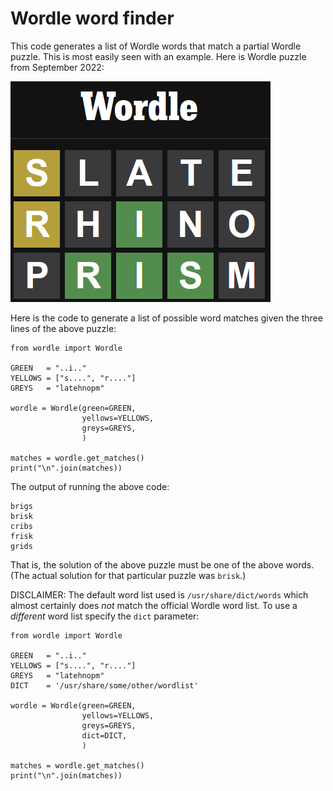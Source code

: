 # Wordle word finder

This code generates a list of Wordle words that match a partial Wordle
puzzle. This is most easily seen with an example. Here is Wordle puzzle from
September 2022:

![Wordle puzzle](wordle-example.png)

Here is the code to generate a list of possible word matches given the three lines
of the above puzzle:
```
from wordle import Wordle

GREEN   = "..i.."
YELLOWS = ["s....", "r...."]
GREYS   = "latehnopm"

wordle = Wordle(green=GREEN,
                yellows=YELLOWS,
                greys=GREYS,
                )

matches = wordle.get_matches()
print("\n".join(matches))
```

The output of running the above code:
```
brigs
brisk
cribs
frisk
grids
```

That is, the solution of the above puzzle must be one of the above words. (The
actual solution for that particular puzzle was `brisk`.)

DISCLAIMER: The default word list used is `/usr/share/dict/words` which
almost certainly does _not_ match the official Wordle word list. To use a
_different_ word list specify the `dict` parameter:

```
from wordle import Wordle

GREEN   = "..i.."
YELLOWS = ["s....", "r...."]
GREYS   = "latehnopm"
DICT    = '/usr/share/some/other/wordlist'

wordle = Wordle(green=GREEN,
                yellows=YELLOWS,
                greys=GREYS,
                dict=DICT,
                )

matches = wordle.get_matches()
print("\n".join(matches))
```
